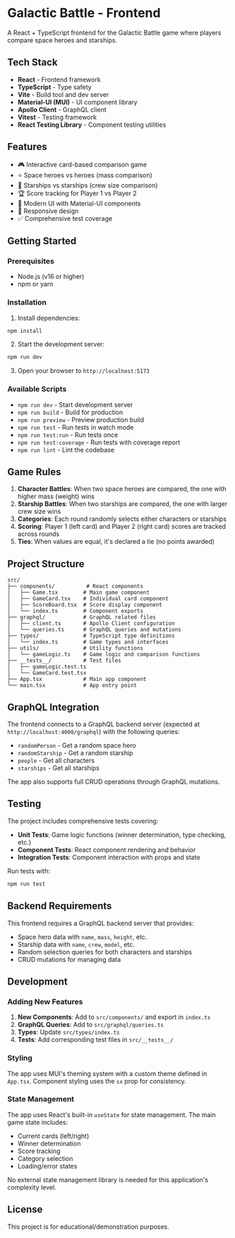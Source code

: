 # Galactic Battle - Frontend

A React + TypeScript frontend for the Galactic Battle game where players compare space heroes and starships.

## Tech Stack

- **React** - Frontend framework
- **TypeScript** - Type safety
- **Vite** - Build tool and dev server
- **Material-UI (MUI)** - UI component library
- **Apollo Client** - GraphQL client
- **Vitest** - Testing framework
- **React Testing Library** - Component testing utilities

## Features

- 🎮 Interactive card-based comparison game
- ⭐ Space heroes vs heroes (mass comparison)
- 🚀 Starships vs starships (crew size comparison)
- 🏆 Score tracking for Player 1 vs Player 2
- 🎨 Modern UI with Material-UI components
- 📱 Responsive design
- ✅ Comprehensive test coverage

## Getting Started

### Prerequisites

- Node.js (v16 or higher)
- npm or yarn

### Installation

1. Install dependencies:
```bash
npm install
```

2. Start the development server:
```bash
npm run dev
```

3. Open your browser to `http://localhost:5173`

### Available Scripts

- `npm run dev` - Start development server
- `npm run build` - Build for production
- `npm run preview` - Preview production build
- `npm run test` - Run tests in watch mode
- `npm run test:run` - Run tests once
- `npm run test:coverage` - Run tests with coverage report
- `npm run lint` - Lint the codebase

## Game Rules

1. **Character Battles**: When two space heroes are compared, the one with higher mass (weight) wins
2. **Starship Battles**: When two starships are compared, the one with larger crew size wins
3. **Categories**: Each round randomly selects either characters or starships
4. **Scoring**: Player 1 (left card) and Player 2 (right card) scores are tracked across rounds
5. **Ties**: When values are equal, it's declared a tie (no points awarded)

## Project Structure

```
src/
├── components/          # React components
│   ├── Game.tsx        # Main game component
│   ├── GameCard.tsx    # Individual card component
│   ├── ScoreBoard.tsx  # Score display component
│   └── index.ts        # Component exports
├── graphql/            # GraphQL related files
│   ├── client.ts       # Apollo Client configuration
│   └── queries.ts      # GraphQL queries and mutations
├── types/              # TypeScript type definitions
│   └── index.ts        # Game types and interfaces
├── utils/              # Utility functions
│   └── gameLogic.ts    # Game logic and comparison functions
├── __tests__/          # Test files
│   ├── gameLogic.test.ts
│   └── GameCard.test.tsx
├── App.tsx             # Main app component
└── main.tsx            # App entry point
```

## GraphQL Integration

The frontend connects to a GraphQL backend server (expected at `http://localhost:4000/graphql`) with the following queries:

- `randomPerson` - Get a random space hero
- `randomStarship` - Get a random starship
- `people` - Get all characters
- `starships` - Get all starships

The app also supports full CRUD operations through GraphQL mutations.

## Testing

The project includes comprehensive tests covering:

- **Unit Tests**: Game logic functions (winner determination, type checking, etc.)
- **Component Tests**: React component rendering and behavior
- **Integration Tests**: Component interaction with props and state

Run tests with:
```bash
npm run test
```

## Backend Requirements

This frontend requires a GraphQL backend server that provides:

- Space hero data with `name`, `mass`, `height`, etc.
- Starship data with `name`, `crew`, `model`, etc.
- Random selection queries for both characters and starships
- CRUD mutations for managing data

## Development

### Adding New Features

1. **New Components**: Add to `src/components/` and export in `index.ts`
2. **GraphQL Queries**: Add to `src/graphql/queries.ts`
3. **Types**: Update `src/types/index.ts`
4. **Tests**: Add corresponding test files in `src/__tests__/`

### Styling

The app uses MUI's theming system with a custom theme defined in `App.tsx`. Component styling uses the `sx` prop for consistency.

### State Management

The app uses React's built-in `useState` for state management. The main game state includes:

- Current cards (left/right)
- Winner determination
- Score tracking
- Category selection
- Loading/error states

No external state management library is needed for this application's complexity level.

## License

This project is for educational/demonstration purposes.
```
